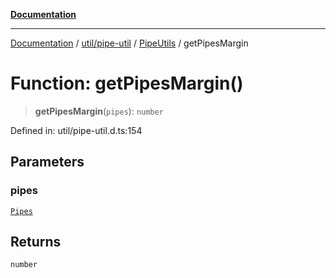 [**Documentation**](../../../../../index.md)

***

[Documentation](../../../../../index.md) / [util/pipe-util](../../../index.md) / [PipeUtils](../index.md) / getPipesMargin

# Function: getPipesMargin()

> **getPipesMargin**(`pipes`): `number`

Defined in: util/pipe-util.d.ts:154

## Parameters

### pipes

[`Pipes`](../type-aliases/Pipes.md)

## Returns

`number`
